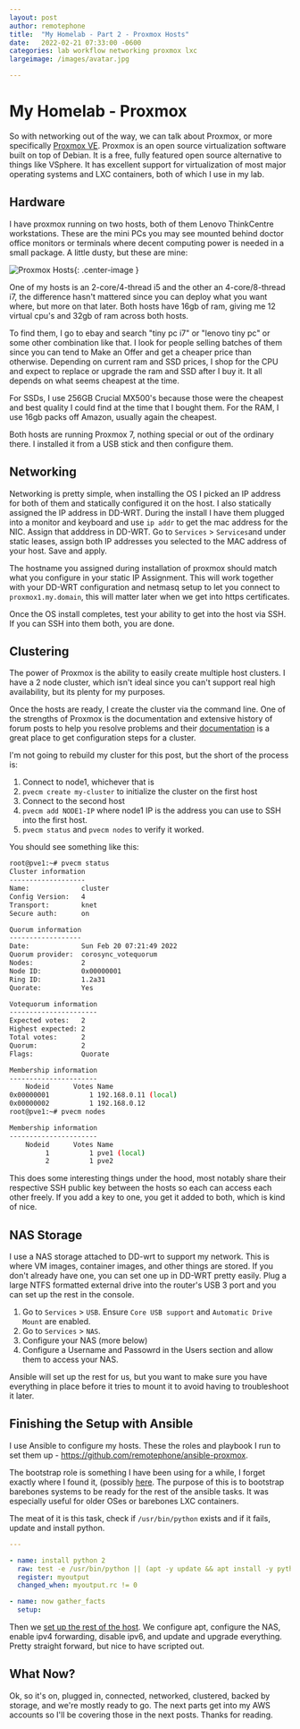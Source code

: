 ```yaml
---
layout: post
author: remotephone
title:  "My Homelab - Part 2 - Proxmox Hosts"
date:   2022-02-21 07:33:00 -0600
categories: lab workflow networking proxmox lxc
largeimage: /images/avatar.jpg

---
```


# My Homelab - Proxmox

So with networking out of the way, we can talk about Proxmox, or more specifically [Proxmox VE](https://www.proxmox.com/en/proxmox-ve). Proxmox is an open source virtualization software built on top of Debian. It is a free, fully featured open source alternative to things like VSphere. It has excellent support for virtualization of most major operating systems and LXC containers, both of which I use in my lab. 

## Hardware

I have proxmox running on two hosts, both of them Lenovo ThinkCentre workstations. These are the mini PCs you may see mounted behind doctor office monitors or terminals where decent computing power is needed in a small package. A little dusty, but these are mine:

![Proxmox Hosts]({{site.url}}/images/lab2_01.png){: .center-image }

One of my hosts is an 2-core/4-thread i5 and the other an 4-core/8-thread i7, the difference hasn't mattered since you can deploy what you want where, but more on that later. Both hosts have 16gb of ram, giving me 12 virtual cpu's and 32gb of ram across both hosts. 

To find them, I go to ebay and search "tiny pc i7" or "lenovo tiny pc" or some other combination like that. I look for people selling batches of them since you can tend to Make an Offer and get a cheaper price than otherwise. Depending on current ram and SSD prices, I shop for the CPU and expect to replace or upgrade the ram and SSD after I buy it. It all depends on what seems cheapest at the time. 

For SSDs, I use 256GB Crucial MX500's because those were the cheapest and best quality I could find at the time that I bought them. For the RAM, I use 16gb packs off Amazon, usually again the cheapest. 

Both hosts are running Proxmox 7, nothing special or out of the ordinary there. I installed it from a USB stick and then configure them.

## Networking

Networking is pretty simple, when installing the OS I picked an IP address for both of them and statically configured it on the host. I also statically assigned the IP address in DD-WRT. During the install I have them plugged into a monitor and keyboard and use `ip addr` to get the mac address for the NIC. Assign that adddress in DD-WRT. Go to `Services` > `Services`and under static leases, assign both IP addresses you selected to the MAC address of your host. Save and apply. 

The hostname you assigned during installation of proxmox should match what you configure in your static IP Assignment. This will work together with your DD-WRT configuration and netmasq setup to let you connect to `proxmox1.my.domain`, this will matter later when we get into https certificates. 

Once the OS install completes, test your ability to get into the host via SSH. If you can SSH into them both, you are done. 

## Clustering

The power of Proxmox is the ability to easily create multiple host clusters. I have a 2 node cluster, which isn't ideal since you can't support real high availability, but its plenty for my purposes.

Once the hosts are ready, I create the cluster via the command line. One of the strengths of Proxmox is the documentation and extensive history of forum posts to help you resolve problems and their [documentation](https://pve.proxmox.com/wiki/Cluster_Manager) is a great place to get configuration steps for a cluster. 

I'm not going to rebuild my cluster for this post, but the short of the process is:

1. Connect to node1, whichever that is
2. `pvecm create my-cluster` to initialize the cluster on the first host
3. Connect to the second host
4. `pvecm add NODE1-IP` where node1 IP is the address you can use to SSH into the first host.
5. `pvecm status` and `pvecm nodes` to verify it worked. 

You should see something like this:

```sh
root@pve1:~# pvecm status
Cluster information
-------------------
Name:             cluster
Config Version:   4
Transport:        knet
Secure auth:      on

Quorum information
------------------
Date:             Sun Feb 20 07:21:49 2022
Quorum provider:  corosync_votequorum
Nodes:            2
Node ID:          0x00000001
Ring ID:          1.2a31
Quorate:          Yes

Votequorum information
----------------------
Expected votes:   2
Highest expected: 2
Total votes:      2
Quorum:           2  
Flags:            Quorate 

Membership information
----------------------
    Nodeid      Votes Name
0x00000001          1 192.168.0.11 (local)
0x00000002          1 192.168.0.12
root@pve1:~# pvecm nodes

Membership information
----------------------
    Nodeid      Votes Name
         1          1 pve1 (local)
         2          1 pve2
```

This does some interesting things under the hood, most notably share their respective SSH public key between the hosts so each can access each other freely.  If you add a key to one, you get it added to both, which is kind of nice. 


## NAS Storage

I use a NAS storage attached to DD-wrt to support my network. This is where VM images, container images, and other things are stored. If you don't already have one, you can set one up in DD-WRT pretty easily. Plug a large NTFS formatted external drive into the router's USB 3 port and you can set up the rest in the console. 

1. Go to `Services` > `USB`. Ensure `Core USB support` and `Automatic Drive Mount` are enabled.
2. Go to `Services` > `NAS`.
3. Configure your NAS (more below)
4. Configure a Username and Passowrd in the Users section and allow them to access your NAS.

Ansible will set up the rest for us, but you want to make sure you have everything in place before it tries to mount it to avoid having to troubleshoot it later.

## Finishing the Setup with Ansible

I use Ansible to configure my hosts. These the roles and playbook I run to set them up - https://github.com/remotephone/ansible-proxmox.

The bootstrap role is something I have been using for a while, I forget exactly where I found it, (possibly [here](https://gist.github.com/gwillem/4ba393dceb55e5ae276a87300f6b8e6f?). The purpose of this is to bootstrap barebones systems to be ready for the rest of the ansible tasks. It was especially useful for older OSes or barebones LXC containers.

The meat of it is this task, check if `/usr/bin/python` exists and if it fails, update and install python.

```yaml
---

- name: install python 2
  raw: test -e /usr/bin/python || (apt -y update && apt install -y python-minimal)
  register: myoutput
  changed_when: myoutput.rc != 0

- name: now gather_facts
  setup:
```

Then we [set up the rest of the host](https://github.com/remotephone/ansible-proxmox/blob/master/roles/hostconfig/tasks/main.yml). We configure apt, configure the NAS, enable ipv4 forwarding, disable ipv6, and update and upgrade everything. Pretty straight forward, but nice to have scripted out. 

## What Now?

Ok, so it's on, plugged in, connected, networked, clustered, backed by storage, and we're mostly ready to go. The next parts get into my AWS accounts so I'll be covering those in the next posts. Thanks for reading.